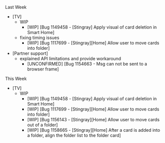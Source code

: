 Last Week

* [TV]
  - WIP
    - [WIP] [Bug 1149458 - [Stingray] Apply visual of card deletion in Smart Home]
  - fixing timing issues
    - [WIP] [Bug 1117699 - [Stingray][Home] Allow user to move cards into folder]
* [Partner support]
  - explained API limitations and provide workaround
    - [UNCONFIRMED] [Bug 1154663 - Msg can not be sent to a browser frame]

This Week

* [TV]
  - WIP
    - [WIP] [Bug 1149458 - [Stingray] Apply visual of card deletion in Smart Home]
    - [WIP] [Bug 1117699 - [Stingray][Home] Allow user to move cards into folder]
    - [WIP] [Bug 1156143 - [Stingray][Home] Allow user to move cards out of a folder]
    - [WIP] [Bug 1158665 - [Stingray][Home] After a card is added into a folder, align the folder list to the folder card]
